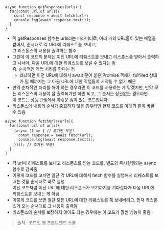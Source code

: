 ```
async function getResponses(urls) {
  for(const url of urls){
    const response = await fetch(url);
    console.log(await response.text());
  }
}
```
* 위 getResponses 함수는 urls라는 파라미터로, 여러 개의 URL들이 있는 배열을 받아서, 순서대로 각 URL에 리퀘스트를 보내고,   
그 리스폰스의 내용을 출력하는 함수
* 그런데 이 코드의 문제는 이전 URL에 리퀘스트를 보내고 리스폰스를 받아서 출력하고 나서야, 다음 URL에 대한 리퀘스트를 보낼 수 있다는 점   
즉, 순차적인 작업 처리를 한다는 점
    * 왜냐하면 이전 URL에 대해서 await 문이 붙은 Promise 객체가 fulfilled 상태가 될 때까지는 그 다음 URL에 대한 작업들이 시작될 수 없기 때문
* 만약 순차적인 처리를 해야 하는 경우라면 이 코드를 사용하는 게 맞겠지만, 만약 모든 리스폰스의 내용이 잘 출력되기만 하면 되고, 그 순서는 상관없는 경우라면   
이 코드는 성능 관점에서 아쉬운 점이 있는 코드입니다.
* 리스폰스의 내용의 순서가 중요하지 않은 경우라면 현재 코드를 아래와 같이 바꿀 수 있음

```
async function fetchUrls(urls){
  for(const url of urls){
    (async () => { // 추가된 부분!
      const response = await fetch(url);
      console.log(await response.text());
    })(); // 추가된 부분!
  }
}
```
* 각 url에 리퀘스트를 보내고 리스폰스를 받는 코드를, 별도의 즉시실행되는 async 함수로 감싸줌
* 이렇게 코드를 고치면 일단 각 URL에 대해서 fetch 함수를 실행해서 리퀘스트를 보내는 것을 순서대로 바로 실행   
이전 코드처럼 이전 URL에 대한 리스폰스가 오기까지를 기다렸다가 다음 URL에 리퀘스트를 보내는 게 아님
* 이렇게 코드를 쓰면 일단 모든 URL에 대한 리퀘스트를 쭉 보내버리고, 먼저 리스폰스가 오는 순서대로 그 내용이 출력됨
* 리스폰스의 순서를 보장하지 않아도 되는 경우에는 이 코드가 훨씬 성능이 좋음

> 출처 : 코드잇 웹 프론트엔드 스쿨
